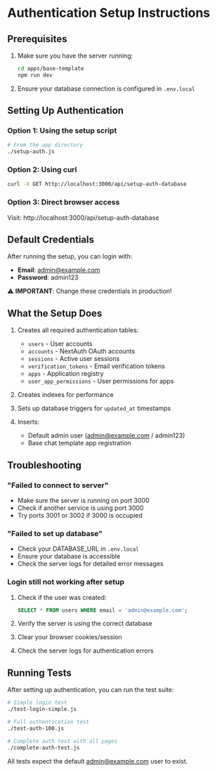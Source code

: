 # Authentication Setup Instructions

## Prerequisites
1. Make sure you have the server running:
   ```bash
   cd apps/base-template
   npm run dev
   ```

2. Ensure your database connection is configured in `.env.local`

## Setting Up Authentication

### Option 1: Using the setup script
```bash
# From the app directory
./setup-auth.js
```

### Option 2: Using curl
```bash
curl -X GET http://localhost:3000/api/setup-auth-database
```

### Option 3: Direct browser access
Visit: http://localhost:3000/api/setup-auth-database

## Default Credentials
After running the setup, you can login with:
- **Email**: admin@example.com
- **Password**: admin123

⚠️ **IMPORTANT**: Change these credentials in production!

## What the Setup Does
1. Creates all required authentication tables:
   - `users` - User accounts
   - `accounts` - NextAuth OAuth accounts
   - `sessions` - Active user sessions
   - `verification_tokens` - Email verification tokens
   - `apps` - Application registry
   - `user_app_permissions` - User permissions for apps

2. Creates indexes for performance

3. Sets up database triggers for `updated_at` timestamps

4. Inserts:
   - Default admin user (admin@example.com / admin123)
   - Base chat template app registration

## Troubleshooting

### "Failed to connect to server"
- Make sure the server is running on port 3000
- Check if another service is using port 3000
- Try ports 3001 or 3002 if 3000 is occupied

### "Failed to set up database"
- Check your DATABASE_URL in `.env.local`
- Ensure your database is accessible
- Check the server logs for detailed error messages

### Login still not working after setup
1. Check if the user was created:
   ```sql
   SELECT * FROM users WHERE email = 'admin@example.com';
   ```

2. Verify the server is using the correct database

3. Clear your browser cookies/session

4. Check the server logs for authentication errors

## Running Tests
After setting up authentication, you can run the test suite:

```bash
# Simple login test
./test-login-simple.js

# Full authentication test
./test-auth-100.js

# Complete auth test with all pages
./complete-auth-test.js
```

All tests expect the default admin@example.com user to exist.
